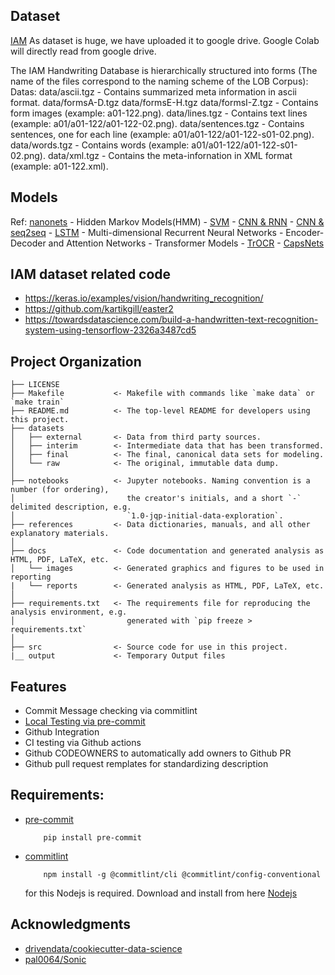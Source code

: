 ## Dataset 

[IAM](https://fki.tic.heia-fr.ch/databases/download-the-iam-handwriting-database)
As dataset is huge, we have uploaded it to google drive. Google Colab will directly read from google drive. 

The IAM Handwriting Database is hierarchically structured into forms (The name of the files correspond to the naming scheme of the LOB Corpus):
Datas:
data/ascii.tgz - Contains summarized meta information in ascii format.
data/formsA-D.tgz data/formsE-H.tgz data/formsI-Z.tgz - Contains form images (example: a01-122.png).
data/lines.tgz - Contains text lines (example: a01/a01-122/a01-122-02.png).
data/sentences.tgz - Contains sentences, one for each line (example: a01/a01-122/a01-122-s01-02.png).
data/words.tgz - Contains words (example: a01/a01-122/a01-122-s01-02.png).
data/xml.tgz - Contains the meta-infornation in XML format (example: a01-122.xml).
   
## Models

Ref: [nanonets](https://nanonets.com/blog/handwritten-character-recognition/)
    - Hidden Markov Models(HMM)
    - [SVM](https://labelyourdata.com/articles/ai-handwriting-recognition)
    - [CNN & RNN](https://towardsdatascience.com/build-a-handwritten-text-recognition-system-using-tensorflow-2326a3487cd5)
    - [CNN & seq2seq](https://arxiv.org/abs/2112.13328)
    - [LSTM](http://cs231n.stanford.edu/reports/2017/pdfs/810.pdf)
    - Multi-dimensional Recurrent Neural Networks 
    - Encoder-Decoder and Attention Networks
    - Transformer Models
        - [TrOCR](https://utorontomist.medium.com/handwriting-recognition-using-deep-learning-14ec078872b0)
    - [CapsNets](https://towardsdatascience.com/https-medium-com-rachelwiles-have-we-solved-the-problem-of-handwriting-recognition-712e279f373b)
    

## IAM dataset related code
- https://keras.io/examples/vision/handwriting_recognition/
- https://github.com/kartikgill/easter2
- https://towardsdatascience.com/build-a-handwritten-text-recognition-system-using-tensorflow-2326a3487cd5



## Project Organization

```
├── LICENSE
├── Makefile           <- Makefile with commands like `make data` or `make train`
├── README.md          <- The top-level README for developers using this project.
├── datasets
│   ├── external       <- Data from third party sources.
│   ├── interim        <- Intermediate data that has been transformed.
│   ├── final          <- The final, canonical data sets for modeling.
│   └── raw            <- The original, immutable data dump.
│
├── notebooks          <- Jupyter notebooks. Naming convention is a number (for ordering),
│                         the creator's initials, and a short `-` delimited description, e.g.
│                         `1.0-jqp-initial-data-exploration`.
├── references         <- Data dictionaries, manuals, and all other explanatory materials.
│
├── docs               <- Code documentation and generated analysis as HTML, PDF, LaTeX, etc.
│   └── images         <- Generated graphics and figures to be used in reporting
|   └── reports        <- Generated analysis as HTML, PDF, LaTeX, etc.
│
├── requirements.txt   <- The requirements file for reproducing the analysis environment, e.g.
│                         generated with `pip freeze > requirements.txt`
│
├── src                <- Source code for use in this project.
|__ output             <- Temporary Output files
```
## Features
- Commit Message checking via commitlint
- [Local Testing via pre-commit](https://pre-commit.com/)
- Github Integration 
- CI testing via Github actions
- Github CODEOWNERS to automatically add owners to Github PR
- Github pull request remplates for standardizing description

## Requirements:
- [pre-commit](https://pre-commit.com/)
    ```
        pip install pre-commit
    ```
- [commitlint](https://github.com/conventional-changelog/commitlint)
    ```
        npm install -g @commitlint/cli @commitlint/config-conventional
    ```
    for this Nodejs is required. Download and install from here [Nodejs](https://nodejs.org/en/download/)


## Acknowledgments
- [drivendata/cookiecutter-data-science](https://github.com/drivendata/cookiecutter-data-science)
- [pal0064/Sonic](https://github.com/pal0064/Sonic)
